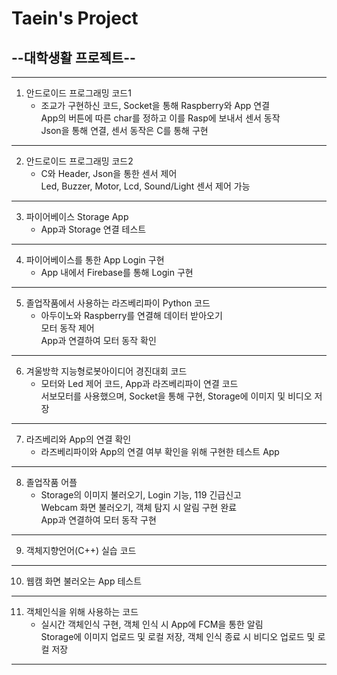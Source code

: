 # Taein's Project
## --대학생활 프로젝트--
---
1. 안드로이드 프로그래밍 코드1
    - 조교가 구현하신 코드, Socket을 통해 Raspberry와 App 연결<br/>
  App의 버튼에 따른 char를 정하고 이를 Rasp에 보내서 센서 동작<br/>
  Json을 통해 연결, 센서 동작은 C를 통해 구현
---
2. 안드로이드 프로그래밍 코드2
   - C와 Header, Json을 통한 센서 제어<br/>
   Led, Buzzer, Motor, Lcd, Sound/Light 센서 제어 가능
---
3. 파이어베이스 Storage App
     - App과 Storage 연결 테스트
---
4. 파이어베이스를 통한 App Login 구현
   - App 내에서 Firebase를 통해 Login 구현
---
5. 졸업작품에서 사용하는 라즈베리파이 Python 코드
   - 아두이노와 Raspberry를 연결해 데이터 받아오기<br/>
   모터 동작 제어<br/>
   App과 연결하여 모터 동작 확인
---
6. 겨울방학 지능형로봇아이디어 경진대회 코드
   - 모터와 Led 제어 코드, App과 라즈베리파이 연결 코드<br/>
   서보모터를 사용했으며, Socket을 통해 구현, Storage에 이미지 및 비디오 저장
---
7. 라즈베리와 App의 연결 확인
   - 라즈베리파이와 App의 연결 여부 확인을 위해 구현한 테스트 App
---
8. 졸업작품 어플
   - Storage의 이미지 불러오기, Login 기능, 119 긴급신고<br/>
   Webcam 화면 불러오기, 객체 탐지 시 알림 구현 완료<br/>
   App과 연결하여 모터 동작 구현
---
9. 객체지향언어(C++) 실습 코드
---
10. 웹캠 화면 불러오는 App 테스트
---
11. 객체인식을 위해 사용하는 코드
    - 실시간 객체인식 구현, 객체 인식 시 App에 FCM을 통한 알림<br/>
    Storage에 이미지 업로드 및 로컬 저장, 객체 인식 종료 시 비디오 업로드 및 로컬 저장<br/>
---



